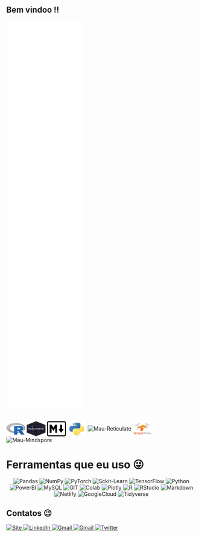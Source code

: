 ## Bem vindoo !!

![Metrics](https://github.com/thalisreboucas/thalisreboucas/blob/main/github-metrics.svg)


<div style="display: inline_block"><br>
  <img align="center" alt="Mau-R" height="40" width="50" src="https://raw.githubusercontent.com/devicons/devicon/master/icons/r/r-original.svg">
  <img align="center" alt="Mau-tidyverse" height="40" width="50" src="https://raw.githubusercontent.com/rstudio/hex-stickers/master/SVG/tidyverse.svg">
  <img align="center" alt="Mau-Markdown" height="40" width="50" src="https://raw.githubusercontent.com/dcurtis/markdown-mark/master/svg/markdown-mark.svg">
  <img align="center" alt="Mau-Python" height="40" width="50" src="https://raw.githubusercontent.com/devicons/devicon/master/icons/python/python-original.svg">
  <img align="center" alt="Mau-Reticulate" height="40" width="50" src="https://github.com/rstudio/reticulate/raw/master/images/reticulated_python.png">
  <img align="center" alt="Mau-Tensorflow" height="40" width="50" src="https://raw.githubusercontent.com/github/explore/80688e429a7d4ef2fca1e82350fe8e3517d3494d/topics/tensorflow/tensorflow.png">
  <img align="center" alt="Mau-Mindspore" height="40" width="50" src="https://e-file.huawei.com/-/media/hic/products/mindspore/mindspore-logo-v4.png">
</div>


# Ferramentas que eu uso 😜

<p align="center">
    
<img alt="Pandas" src="https://img.shields.io/badge/pandas%20-%23150458.svg?&style=for-the-badge&logo=pandas&logoColor=white" />
<img alt="NumPy" src="https://img.shields.io/badge/numpy%20-%23013243.svg?&style=for-the-badge&logo=numpy&logoColor=white" />
<img alt="PyTorch" src="https://img.shields.io/badge/PyTorch%20-%23EE4C2C.svg?&style=for-the-badge&logo=PyTorch&logoColor=white" />
<img alt="Sckit-Learn" src="https://img.shields.io/badge/scikit_learn-F7931E?style=for-the-badge&logo=scikit-learn&logoColor=white" />
<img alt="TensorFlow" src="https://img.shields.io/badge/TensorFlow%20-%23FF6F00.svg?&style=for-the-badge&logo=TensorFlow&logoColor=white" />
<img alt="Python"src="https://img.shields.io/badge/Python-3776AB?style=for-the-badge&logo=python&logoColor=white"/>
<img alt="PowerBI" src ="https://img.shields.io/badge/PowerBI-F2C811?style=for-the-badge&logo=Power%20BI&logoColor=white"/>
<img alt="MySQL"src="https://img.shields.io/badge/MySQL-00000F?style=for-the-badge&logo=mysql&logoColor=white">
<img alt="GIT"src="https://img.shields.io/badge/Git-F05032?style=for-the-badge&logo=git&logoColor=white">
<img alt="Colab" src="https://img.shields.io/badge/Colab-F9AB00?style=for-the-badge&logo=googlecolab&color=525252">
<img alt="Plotly" src="https://img.shields.io/badge/Plotly-3F4F75?style=for-the-badge&logo=plotly&logoColor=white" />
<img alt="R" src="https://img.shields.io/badge/RStudio-276DC3?style=for-the-badge&logo=rstudio&logoColor=white" />
<img alt="RStudio" src="https://img.shields.io/badge/RStudio-75AADB?style=for-the-badge&logo=r&logoColor=white" />
<img alt="Markdown" src="https://img.shields.io/badge/Markdown-000000?style=for-the-badge&logo=markdown&logoColor=white" />
<img alt="Netlify" src="https://img.shields.io/badge/Netlify-00C7B7?style=for-the-badge&logo=netlify&logoColor=white" />
<img alt="GoogleCloud" src="https://img.shields.io/badge/Google_Cloud-4285F4?style=for-the-badge&logo=google-cloud&logoColor=white" />
<img alt="Tidyverse" src="https://img.shields.io/badge/tidyverse-2F2E8B?style=for-the-badge&logo=Fitbit&logoColor=white" />
 
</p>


<h2> Contatos 😉 </h2>

<a href="https://thalis.netlify.app/"  >
    <img alt="Site" src="https://img.shields.io/badge/Thalis-212121.svg?&style=for-the-badge&logo=RetroArch&logoColor=white"/>
</a>
<a href="https://www.linkedin.com/in/thalisreboucas/"  >
    <img alt="LinkedIn" src="https://img.shields.io/badge/linkedin%20-%230077B5.svg?&style=for-the-badge&logo=linkedin&logoColor=white"/>
</a>
<a href="mailto:thalisreboucasdeoliveira@gmail.com"  >
    <img alt="Gmail" src="https://img.shields.io/badge/Gmail-D14836?style=for-the-badge&logo=gmail&logoColor=white" />
</a>
<a href="https://www.instagram.com/thalisreboucas/"  >
    <img alt="Gmail" src="https://img.shields.io/badge/Instagram-E4405F?style=for-the-badge&logo=instagram&logoColor=white" />
</a>
<a href="https://www.twitter.com/thalisreboucas/"  >
    <img alt="Twitter" src="https://img.shields.io/badge/Twitter-1DA1F2?style=for-the-badge&logo=Twitter&logoColor=white" />
</a>


